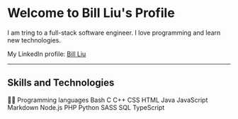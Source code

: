 
# Welcome to **Bill Liu's** Profile

I am tring to a full-stack software engineer. I love programming and learn new technologies.

My LinkedIn profile: [Bill Liu](https://www.linkedin.com/in/bill-liu-452279372/)

***

## Skills and Technologies
👨‍💻 Programming languages
Bash C C++ CSS HTML Java JavaScript Markdown Node.js PHP Python SASS SQL TypeScript
